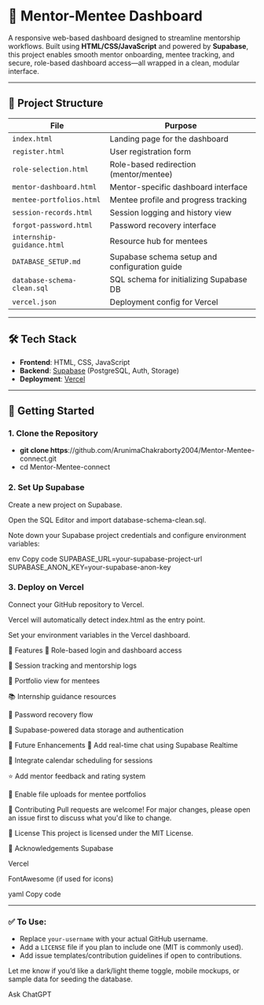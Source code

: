 # 👥 Mentor-Mentee Dashboard

A responsive web-based dashboard designed to streamline mentorship workflows. Built using **HTML/CSS/JavaScript** and powered by **Supabase**, this project enables smooth mentor onboarding, mentee tracking, and secure, role-based dashboard access—all wrapped in a clean, modular interface.

---

## 📁 Project Structure

| File                          | Purpose                                      |
|------------------------------|----------------------------------------------|
| `index.html`                 | Landing page for the dashboard               |
| `register.html`              | User registration form                       |
| `role-selection.html`        | Role-based redirection (mentor/mentee)       |
| `mentor-dashboard.html`      | Mentor-specific dashboard interface          |
| `mentee-portfolios.html`     | Mentee profile and progress tracking         |
| `session-records.html`       | Session logging and history view             |
| `forgot-password.html`       | Password recovery interface                  |
| `internship-guidance.html`   | Resource hub for mentees                     |
| `DATABASE_SETUP.md`          | Supabase schema setup and configuration guide|
| `database-schema-clean.sql` | SQL schema for initializing Supabase DB      |
| `vercel.json`                | Deployment config for Vercel                 |

---

## 🛠️ Tech Stack

- **Frontend**: HTML, CSS, JavaScript  
- **Backend**: [Supabase](https://supabase.com) (PostgreSQL, Auth, Storage)  
- **Deployment**: [Vercel](https://vercel.com)

---

## 🚀 Getting Started

### 1. Clone the Repository

- **git clone https**://github.com/ArunimaChakraborty2004/Mentor-Mentee-connect.git
- cd Mentor-Mentee-connect


### 2. Set Up Supabase
Create a new project on Supabase.

Open the SQL Editor and import database-schema-clean.sql.

Note down your Supabase project credentials and configure environment variables:

env
Copy code
SUPABASE_URL=your-supabase-project-url
SUPABASE_ANON_KEY=your-supabase-anon-key
### 3. Deploy on Vercel
Connect your GitHub repository to Vercel.

Vercel will automatically detect index.html as the entry point.

Set your environment variables in the Vercel dashboard.

🔐 Features
🔑 Role-based login and dashboard access

📝 Session tracking and mentorship logs

📂 Portfolio view for mentees

📚 Internship guidance resources

🔄 Password recovery flow

🧠 Supabase-powered data storage and authentication

📌 Future Enhancements
💬 Add real-time chat using Supabase Realtime

📅 Integrate calendar scheduling for sessions

⭐ Add mentor feedback and rating system

📁 Enable file uploads for mentee portfolios

🤝 Contributing
Pull requests are welcome! For major changes, please open an issue first to discuss what you'd like to change.

📄 License
This project is licensed under the MIT License.

🙌 Acknowledgements
Supabase

Vercel

FontAwesome (if used for icons)

yaml
Copy code

---

### ✅ To Use:
- Replace `your-username` with your actual GitHub username.
- Add a `LICENSE` file if you plan to include one (MIT is commonly used).
- Add issue templates/contribution guidelines if open to contributions.

Let me know if you’d like a dark/light theme toggle, mobile mockups, or sample data for seeding the database.



Ask ChatGPT
